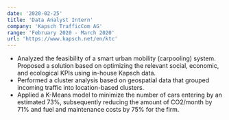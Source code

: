 ```yaml
---
date: '2020-02-25'
title: 'Data Analyst Intern'
company: 'Kapsch TrafficCom AG'
range: 'February 2020 - March 2020'
url: 'https://www.kapsch.net/en/ktc'
---
```


- Analyzed the feasibility of a smart urban mobility (carpooling) system. Proposed a solution based on optimizing the relevant social, economic, and ecological KPIs using in-house Kapsch data.
- Performed a cluster analysis based on geospatial data that grouped incoming traffic into location-based clusters.
- Applied a K-Means model to minimize the number of cars entering by an estimated 73%, subsequently reducing the amount of CO2/month by 71% and fuel and maintenance costs by 75% for the firm.
